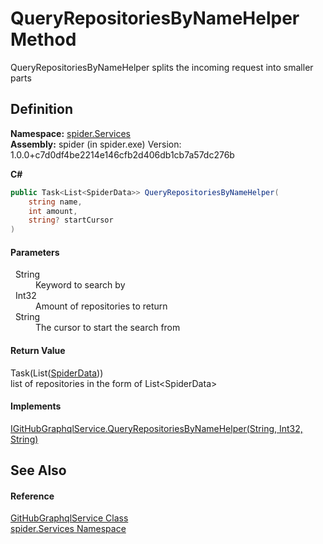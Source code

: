 # QueryRepositoriesByNameHelper Method


QueryRepositoriesByNameHelper splits the incoming request into smaller parts



## Definition
**Namespace:** <a href="c6df77e0-28de-d4ed-9b46-1241a40828db">spider.Services</a>  
**Assembly:** spider (in spider.exe) Version: 1.0.0+c7d0df4be2214e146cfb2d406db1cb7a57dc276b

**C#**
``` C#
public Task<List<SpiderData>> QueryRepositoriesByNameHelper(
	string name,
	int amount,
	string? startCursor
)
```



#### Parameters
<dl><dt>  String</dt><dd>Keyword to search by</dd><dt>  Int32</dt><dd>Amount of repositories to return</dd><dt>  String</dt><dd>The cursor to start the search from</dd></dl>

#### Return Value
Task(List(<a href="c0c784bf-c2ba-668f-3837-4e1d39c9d7e4">SpiderData</a>))  
list of repositories in the form of List&lt;SpiderData&gt;

#### Implements
<a href="42815266-7f7e-e5ca-4dcf-ba72431256d9">IGitHubGraphqlService.QueryRepositoriesByNameHelper(String, Int32, String)</a>  


## See Also


#### Reference
<a href="dfcd0dda-1a22-945e-c8e0-186fc06cea47">GitHubGraphqlService Class</a>  
<a href="c6df77e0-28de-d4ed-9b46-1241a40828db">spider.Services Namespace</a>  

